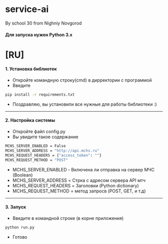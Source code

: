 # service-ai
By school 30 from Nighniy Novgorod 

#### Для запуска нужен Python 3.x

# [RU]
#### 1. Установка библиотек
* Откройте командную строку(cmd) в дирректории с программой
* Введите
```sh
pip install -r requirements.txt
```
* Поздравляю, вы установили все нужные для работы библиотеки :)
***
#### 2. Настройка системы
* Откройте файл config.py
* Вы увидите такое содержание
```sh
MCHS_SERVER_ENABLED = False
MCHS_SERVER_ADDRESS = "http://api.mchs.ru"
MCHS_REQUEST_HEADERS = {"access_token": ""}
MCHS_REQUEST_METHOD = "POST"
```
* MCHS_SERVER_ENABLED - Включена ли отправка на сервер МЧС (Boolean)
* MCHS_SERVER_ADDRESS = Стрка с адресом сервера API мтч
* MCHS_REQUEST_HEADERS = Заголовки (Python dictionary)
* MCHS_REQUEST_METHOD = метод запросв (POST, GET, и т.д)
***

#### 3. Запуск
* Введите в командной строке (в корне приложения)
```sh
python run.py
```
* Готово

